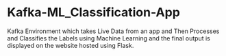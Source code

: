 # Kafka-ML_Classification-App
Kafka Environment which takes Live Data from an app and Then Processes and Classifies the Labels using Machine Learning and the final output is displayed on the website hosted using Flask.
